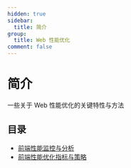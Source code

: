 ```yaml
---
hidden: true
sidebar:
  title: 简介
group:
  title: Web 性能优化
comment: false
---
```


# 简介

一些关于 Web 性能优化的关键特性与方法

## 目录

- [前端性能监控与分析](./monitoring-analysis.md)
- [前端性能优化指标与策略](./optimization-metrics.md)
